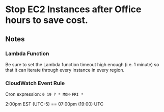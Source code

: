 # Stop EC2 Instances after Office hours to save cost.

## Notes

### Lambda Function

Be sure to set the Lambda function timeout high enough (i.e. 1 minute) so that it can iterate through every instance in every region.

### CloudWatch Event Rule

Cron expression: `0 19 ? * MON-FRI *`

2:00pm EST (UTC-5) == 07:00pm (19:00) UTC
